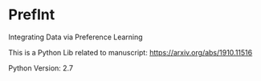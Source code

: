 # PrefInt
Integrating Data via Preference Learning

This is a Python Lib related to manuscript: https://arxiv.org/abs/1910.11516

Python Version: 2.7

